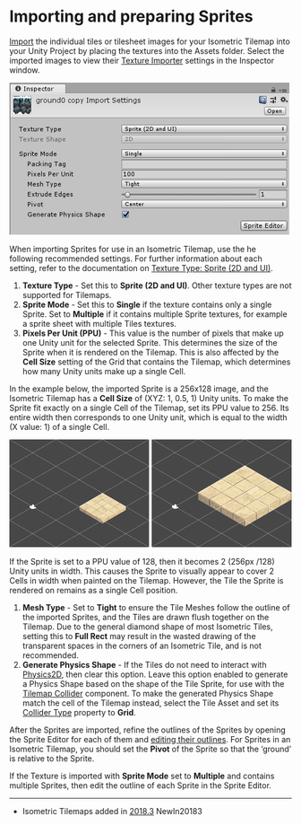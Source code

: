 # Importing and preparing Sprites

[Import](Sprites) the individual tiles or tilesheet images for your Isometric Tilemap into your Unity Project by placing the textures into the Assets folder. Select the imported images to view their [Texture Importer](class-TextureImporter) settings in the Inspector window.

![](../uploads/Main/2D_IsoTilemap_0.png)

When importing Sprites for use in an Isometric Tilemap, use the he following recommended settings. For further information about each setting, refer to the documentation on [Texture Type: Sprite (2D and UI)](TextureTypes.html#Sprite).

1. __Texture Type__ - Set this to __Sprite (2D and UI)__. Other texture types are not supported for Tilemaps.
2. __Sprite Mode__ - Set this to __Single__ if the texture contains only a single Sprite. Set to __Multiple__ if it contains multiple Sprite textures, for example a sprite sheet with multiple Tiles textures.
3. __Pixels Per Unit (PPU)__ - This value is the number of pixels that make up one Unity unit for the selected Sprite. This determines the size of the Sprite when it is rendered on the Tilemap. This is also affected by the __Cell Size__ setting of the Grid that contains the Tilemap, which determines how many Unity units make up a single Cell. 

In the example below, the imported Sprite is a 256x128 image, and the Isometric Tilemap has a __Cell Size__ of (XYZ: 1, 0.5, 1) Unity units. To make the Sprite fit exactly on a single Cell of the Tilemap, set its PPU value to 256. Its entire width then corresponds to one Unity unit, which is equal to the width (X value: 1) of a single Cell.


![**Left:** Sprite set to 256 PPU. **Right:** The same Sprite set to 128 PPU.](../uploads/Main/2D_IsoTilemap_1.png)

If the Sprite is set to a PPU value of 128, then it becomes 2 (256px /128) Unity units in width. This causes the Sprite to visually appear to cover 2 Cells in width when painted on the Tilemap. However, the Tile the Sprite is rendered on remains as a single Cell position.

1. __Mesh Type__ - Set to __Tight__ to ensure the Tile Meshes follow the outline of the imported Sprites, and the Tiles are drawn flush together on the Tilemap. Due to the general diamond shape of most Isometric Tiles, setting this to __Full Rect__ may result in the wasted drawing of the transparent spaces in the corners of an Isometric Tile, and is not recommended.
2. __Generate Physics Shape__ - If the Tiles do not need to interact with [Physics2D](https://docs.unity3d.com/Manual/Physics2DReference.html), then clear this option. Leave this option enabled to generate a Physics Shape based on the shape of the Tile Sprite, for use with the [Tilemap Collider](https://docs.unity3d.com/Manual/Tilemap-Physics2D.html) component. To make the generated Physics Shape  match the cell of the Tilemap instead, select the Tile Asset and set its [Collider Type](https://docs.unity3d.com/Manual/Tilemap-TileAsset.html) property to __Grid__.

After the Sprites are imported, refine the outlines of the Sprites by opening the Sprite Editor for each of them and [editing ](https://docs.unity3d.com/Manual/SpriteOutlineEditor.html)[their outlines](https://docs.unity3d.com/Manual/SpriteOutlineEditor.html). For Sprites in an Isometric Tilemap, you should set the __Pivot__ of the Sprite so that the ‘ground’ is relative to the Sprite.

If the Texture is imported with __Sprite Mode__ set to __Multiple__ and contains multiple Sprites, then edit the outline of each Sprite in the Sprite Editor.

---


* <span class="page-history">Isometric Tilemaps added in [2018.3](https://docs.unity3d.com/2018.3/Documentation/Manual/30_search.html?q=newin20183) <span class="search-words">NewIn20183</span></span>
